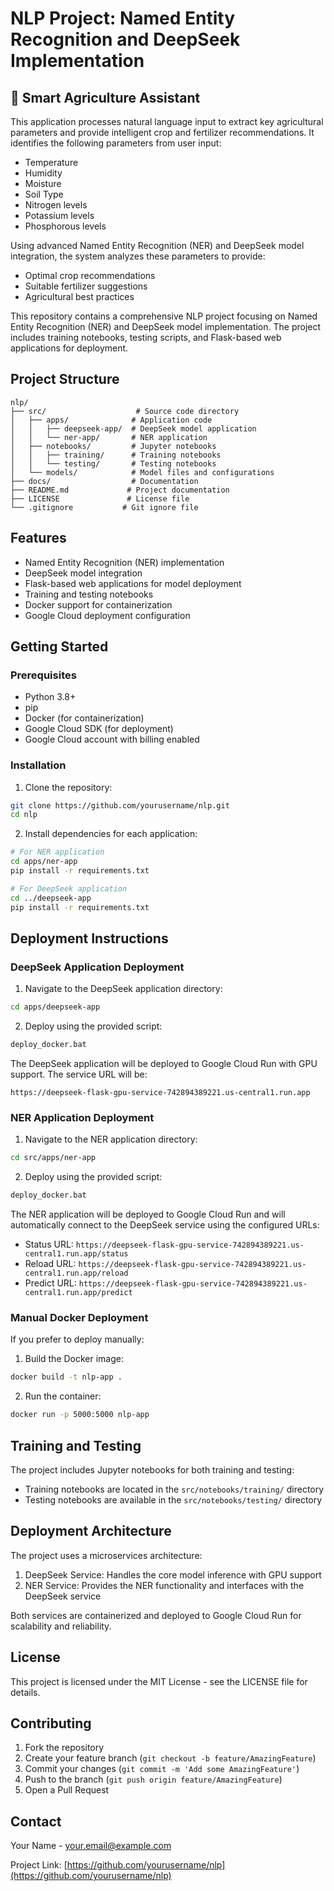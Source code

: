 # NLP Project: Named Entity Recognition and DeepSeek Implementation

## 🌱 Smart Agriculture Assistant

This application processes natural language input to extract key agricultural parameters and provide intelligent crop and fertilizer recommendations. It identifies the following parameters from user input:
- Temperature
- Humidity
- Moisture
- Soil Type
- Nitrogen levels
- Potassium levels
- Phosphorous levels

Using advanced Named Entity Recognition (NER) and DeepSeek model integration, the system analyzes these parameters to provide:
- Optimal crop recommendations
- Suitable fertilizer suggestions
- Agricultural best practices

This repository contains a comprehensive NLP project focusing on Named Entity Recognition (NER) and DeepSeek model implementation. The project includes training notebooks, testing scripts, and Flask-based web applications for deployment.

## Project Structure

```
nlp/
├── src/                    # Source code directory
│   ├── apps/              # Application code
│   │   ├── deepseek-app/  # DeepSeek model application
│   │   └── ner-app/       # NER application
│   ├── notebooks/         # Jupyter notebooks
│   │   ├── training/      # Training notebooks
│   │   └── testing/       # Testing notebooks
│   └── models/            # Model files and configurations
├── docs/                  # Documentation
├── README.md             # Project documentation
├── LICENSE               # License file
└── .gitignore           # Git ignore file
```

## Features

- Named Entity Recognition (NER) implementation
- DeepSeek model integration
- Flask-based web applications for model deployment
- Training and testing notebooks
- Docker support for containerization
- Google Cloud deployment configuration

## Getting Started

### Prerequisites

- Python 3.8+
- pip
- Docker (for containerization)
- Google Cloud SDK (for deployment)
- Google Cloud account with billing enabled

### Installation

1. Clone the repository:
```bash
git clone https://github.com/yourusername/nlp.git
cd nlp
```

2. Install dependencies for each application:
```bash
# For NER application
cd apps/ner-app
pip install -r requirements.txt

# For DeepSeek application
cd ../deepseek-app
pip install -r requirements.txt
```

## Deployment Instructions

### DeepSeek Application Deployment

1. Navigate to the DeepSeek application directory:
```bash
cd apps/deepseek-app
```

2. Deploy using the provided script:
```bash
deploy_docker.bat
```

The DeepSeek application will be deployed to Google Cloud Run with GPU support. The service URL will be:
```
https://deepseek-flask-gpu-service-742894389221.us-central1.run.app
```

### NER Application Deployment

1. Navigate to the NER application directory:
```bash
cd src/apps/ner-app
```

2. Deploy using the provided script:
```bash
deploy_docker.bat
```

The NER application will be deployed to Google Cloud Run and will automatically connect to the DeepSeek service using the configured URLs:
- Status URL: `https://deepseek-flask-gpu-service-742894389221.us-central1.run.app/status`
- Reload URL: `https://deepseek-flask-gpu-service-742894389221.us-central1.run.app/reload`
- Predict URL: `https://deepseek-flask-gpu-service-742894389221.us-central1.run.app/predict`

### Manual Docker Deployment

If you prefer to deploy manually:

1. Build the Docker image:
```bash
docker build -t nlp-app .
```

2. Run the container:
```bash
docker run -p 5000:5000 nlp-app
```

## Training and Testing

The project includes Jupyter notebooks for both training and testing:

- Training notebooks are located in the `src/notebooks/training/` directory
- Testing notebooks are available in the `src/notebooks/testing/` directory

## Deployment Architecture

The project uses a microservices architecture:
1. DeepSeek Service: Handles the core model inference with GPU support
2. NER Service: Provides the NER functionality and interfaces with the DeepSeek service

Both services are containerized and deployed to Google Cloud Run for scalability and reliability.

## License

This project is licensed under the MIT License - see the LICENSE file for details.

## Contributing

1. Fork the repository
2. Create your feature branch (`git checkout -b feature/AmazingFeature`)
3. Commit your changes (`git commit -m 'Add some AmazingFeature'`)
4. Push to the branch (`git push origin feature/AmazingFeature`)
5. Open a Pull Request

## Contact

Your Name - your.email@example.com

Project Link: [https://github.com/yourusername/nlp](https://github.com/yourusername/nlp) 